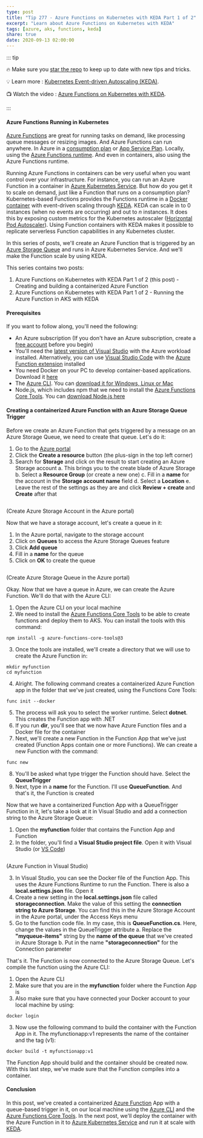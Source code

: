 ```yaml
---
type: post
title: "Tip 277 - Azure Functions on Kubernetes with KEDA Part 1 of 2"
excerpt: "Learn about Azure Functions on Kubernetes with KEDA"
tags: [azure, aks, functions, keda]
share: true
date: 2020-09-13 02:00:00
---
```


::: tip 

:fire: Make sure you [star the repo](http://azuredev.tips?WT.mc_id=azure-azuredevtips-azureappsdev) to keep up to date with new tips and tricks.

:bulb: Learn more : [Kubernetes Event-driven Autoscaling (KEDA)](https://keda.sh?WT.mc_id=other-azuredevtips-azureappsdev). 

:tv: Watch the video : [Azure Functions on Kubernetes with KEDA](https://www.youtube.com/watch?v=wSv67WeNqdQ&list=PLLasX02E8BPCNCK8Thcxu-Y-XcBUbhFWC&index=15&?WT.mc_id=youtube-azuredevtips-azureappsdev).

:::

#### Azure Functions Running in Kubernetes

[Azure Functions](https://azure.microsoft.com/services/functions?WT.mc_id=other-azuredevtips-azureappsdev) are great for running tasks on demand, like processing queue messages or resizing images. And Azure Functions can run anywhere. In Azure in a [consumption plan](https://docs.microsoft.com/azure/azure-functions/functions-scale#consumption-plan?WT.mc_id=azure-azuredevtips-azureappsdev) or [App Service Plan](https://docs.microsoft.com/azure/azure-functions/functions-scale#app-service-plan?WT.mc_id=azure-azuredevtips-azureappsdev). Locally, using the [Azure Functions runtime](https://docs.microsoft.com/azure/azure-functions/functions-runtime-overview). And even in containers, also using the Azure Functions runtime. 

Running Azure Functions in containers can be very useful when you want control over your infrastructure. For instance, you can run an Azure Function in a container in [Azure Kubernetes Service](https://azure.microsoft.com/services/kubernetes-service?WT.mc_id=other-azuredevtips-azureappsdev). But how do you get it to scale on demand, just like a Function that runs on a consumption plan? Kubernetes-based Functions provides the Functions runtime in a [Docker container](https://docs.microsoft.com/azure/azure-functions/functions-create-function-linux-custom-image?WT.mc_id=azure-azuredevtips-azureappsdev) with event-driven scaling through [KEDA](https://keda.sh?WT.mc_id=other-azuredevtips-azureappsdev). KEDA can scale in to 0 instances (when no events are occurring) and out to _n_ instances. It does this by exposing custom metrics for the Kubernetes autoscaler ([Horizontal Pod Autoscaler](https://kubernetes.io/docs/tasks/run-application/horizontal-pod-autoscale-walkthrough?WT.mc_id=other-azuredevtips-azureappsdev)). Using Function containers with KEDA makes it possible to replicate serverless Function capabilities in any Kubernetes cluster.

In this series of posts, we'll create an Azure Function that is triggered by an [Azure Storage Queue](https://azure.microsoft.com/services/storage/queues?WT.mc_id=other-azuredevtips-azureappsdev) and runs in Azure Kubernetes Service. And we'll make the Function scale by using KEDA. 

This series contains two posts:
1. Azure Functions on Kubernetes with KEDA Part 1 of 2 (this post) - Creating and building a containerized Azure Function 
2. Azure Functions on Kubernetes with KEDA Part 1 of 2 - Running the Azure Function in AKS with KEDA


#### Prerequisites

If you want to follow along, you'll need the following:
* An Azure subscription (If you don't have an Azure subscription, create a [free account](https://azure.microsoft.com/free/?WT.mc_id=azure-azuredevtips-azureappsdev) before you begin)
* You'll need the [latest version of Visual Studio](https://visualstudio.microsoft.com/downloads/?WT.mc_id=microsoft-azuredevtips-azureappsdev) with the Azure workload installed. Alternatively, you can use [Visual Studio Code](https://code.visualstudio.com?WT.mc_id=other-azuredevtips-azureappsdev) with the [Azure Function extension](https://marketplace.visualstudio.com/items?itemName=ms-azuretools.vscode-azurefunctions&WT.mc_id=other-azuredevtips-azureappsdev) installed
* You need Docker on your PC to develop container-based applications. Download it [here](https://store.docker.com/editions/community/docker-ce-desktop-windows?WT.mc_id=other-azuredevtips-azureappsdev)
* The [Azure CLI](https://docs.microsoft.com/cli/azure/?WT.mc_id=docs-azuredevtips-azureappsdev). You can [download it for Windows, Linux or Mac](https://docs.microsoft.com/cli/azure/install-azure-cli?WT.mc_id=docs-azuredevtips-azureappsdev)
* Node.js, which includes npm that we need to install the [Azure Functions Core Tools](https://docs.microsoft.com/azure/azure-functions/functions-run-local?WT.mc_id=docs-azuredevtips-azureappsdev ). You can [download Node.js here](https://docs.npmjs.com/downloading-and-installing-node-js-and-npm?WT.mc_id=other-azuredevtips-azureappsdev)

#### Creating a containerized Azure Function with an Azure Storage Queue Trigger

Before we create an Azure Function that gets triggered by a message on an Azure Storage Queue, we need to create that queue. Let's do it:

1. Go to the [Azure portal](https://portal.azure.com/?WT.mc_id=azure-azuredevtips-azureappsdev)
2. Click the **Create a resource** button (the plus-sign in the top left corner)
3. Search for **Storage** and click on the result to start creating an Azure Storage account
   a. This brings you to the create blade of Azure Storage
   b. Select a **Resource Group** (or create a new one)
   c. Fill in a **name** for the account in the **Storage account name** field
   d. Select a **Location**
   e. Leave the rest of the settings as they are and click **Review + create** and **Create** after that

<img :src="$withBase('/files/63createstorage.png')">

(Create Azure Storage Account in the Azure portal)

Now that we have a storage account, let's create a queue in it:

1. In the Azure portal, navigate to the storage account
2. Click on **Queues** to access the Azure Storage Queues feature
3. Click **Add queue**
4. Fill in a **name** for the queue
5. Click on **OK** to create the queue

<img :src="$withBase('/files/63createqueue.png')">

(Create Azure Storage Queue in the Azure portal)

Okay. Now that we have a queue in Azure, we can create the Azure Function. We'll do that with the Azure CLI:

1. Open the Azure CLI on your local machine
2. We need to install the [Azure Functions Core Tools](https://docs.microsoft.com/azure/azure-functions/functions-run-local?WT.mc_id=azure-azuredevtips-azureappsdev) to be able to create functions and deploy them to AKS. You can install the tools with this command:

```
npm install -g azure-functions-core-tools@3
```
3. Once the tools are installed, we'll create a directory that we will use to create the Azure Function in:
```
mkdir myfunction
cd myfunction
```
4. Alright. The following command creates a containerized Azure Function app in the folder that we've just created, using the Functions Core Tools:
```
func init --docker
```
5. The process will ask you to select the worker runtime. Select **dotnet**. This creates the Function app with .NET
6. If you run **dir**, you'll see that we now have Azure Function files and a Docker file for the container
7. Next, we'll create a new Function in the Function App that we've just created (Function Apps contain one or more Functions). We can create a new Function with the command:
```
func new
```
8. You'll be asked what type trigger the Function should have. Select the **QueueTrigger**
9. Next, type in a **name** for the Function. I'll use **QueueFunction**. And that's it, the Function is created

Now that we have a containerized Function App with a QueueTrigger Function in it, let's take a look at it in Visual Studio and add a connection string to the Azure Storage Queue:
1. Open the **myfunction** folder that contains the Function App and Function
2. In the folder, you'll find a **Visual Studio project file**. Open it with Visual Studio (or [VS Code](https://code.visualstudio.com?WT.mc_id=other-azuredevtips-azureappsdev))

<img :src="$withBase('/files/63function.png')">

(Azure Function in Visual Studio)

3. In Visual Studio, you can see the Docker file of the Function App. This uses the Azure Functions Runtime to run the Function. There is also a **local.settings.json** file. Open it
4. Create a new setting in the **local.settings.json** file called **storageconnection**. Make the value of this setting the **connection string to Azure Storage**. You can find this in the Azure Storage Account in the Azure portal, under the Access Keys menu
5. Go to the function code file. In my case, this is **QueueFunction.cs**. Here, change the values in the QueueTrigger attribute
 a. Replace the **"myqueue-items"** string by the **name of the queue** that we've created in Azure Storage
 b. Put in the name **"storageconnection"** for the Connection parameter

That's it. The Function is now connected to the Azure Storage Queue. Let's compile the function using the Azure CLI:

1. Open the Azure CLI
2. Make sure that you are in the **myfunction** folder where the Function App is
3. Also make sure that you have connected your Docker account to your local machine by using:
```
docker login
```
3. Now use the following command to build the container with the Function App in it. The myfunctionapp:v1 represents the name of the container and the tag (v1):
```
docker build -t myfunctionapp:v1
```
The Function App should build and the container should be created now. With this last step, we've made sure that the Function compiles into a container. 

#### Conclusion

In this post, we've created a containerized [Azure Function](https://azure.microsoft.com/services/functions?WT.mc_id=docs-azuredevtips-azureappsdev) App with a queue-based trigger in it, on our local machine using the [Azure CLI](https://docs.microsoft.com/cli/azure/?WT.mc_id=docs-azuredevtips-azureappsdev) and the [Azure Functions Core Tools](https://docs.microsoft.com/azure/azure-functions/functions-run-local?WT.mc_id=azure-azuredevtips-azureappsdev). In the next post, we'll deploy the container with the Azure Function in it to [Azure Kubernetes Service](https://azure.microsoft.com/services/kubernetes-service?WT.mc_id=docs-azuredevtips-azureappsdev) and run it at scale with [KEDA](https://keda.sh?WT.mc_id=other-azuredevtips-azureappsdev).